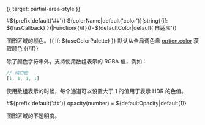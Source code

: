 {{ target: partial-area-style }}

#${prefix|default('##')} ${colorName|default('color')}(string{{if: ${hasCallback} }}|Function{{/if}})=${defaultColor|default('自适应')}

图形区域的颜色。{{ if: ${useColorPalette} }} 默认从全局调色盘 [option.color](http://echarts.baidu.com/option.html#color) 获取颜色 {{/if}}

除了颜色字符串外，支持使用数组表示的 RGBA 值，例如：

```js
// 纯白色
[1, 1, 1, 1]
```

使用数组表示的时候，每个通道可以设置大于 1 的值用于表示 HDR 的色值。

#${prefix|default('##')} opacity(number) = ${defaultOpacity|default(1)}

图形区域的不透明度。

